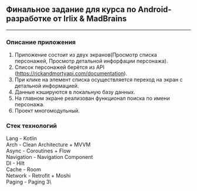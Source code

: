 ## Финальное задание для курса по Android-разработке от Irlix & MadBrains
___
### Описание приложения
1. Приложение состоит из двух экранов(Просмотр списка персонажей, 
   Просмотр детальной инфорфации персонажа).
2. Список персонажей берётся из API (https://rickandmortyapi.com/documentation).
3. При клике на элемент списка осуществляется переход на экран с детальной информацией.
4. Данные кэшируются в локальную базу данных.
5. На главном экране реализован функционал поиска по имени персонажа.
6. Проект многомодульный.

### Стек технологий
Lang - Kotlin\
Arch - Clean Architecture + MVVM\
Async - Coroutines + Flow\
Navigation - Navigation Component\
DI - Hilt\
Cache - Room\
Network - Retrofit + Moshi\
Paging - Paging 3\

